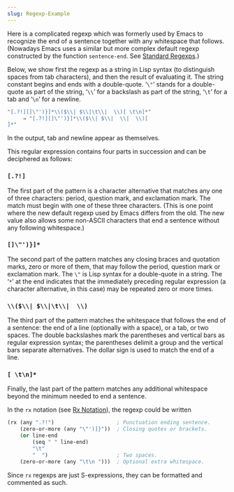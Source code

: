 ```yaml
---
slug: Regexp-Example
---
```


Here is a complicated regexp which was formerly used by Emacs to recognize the end of a sentence together with any whitespace that follows. (Nowadays Emacs uses a similar but more complex default regexp constructed by the function `sentence-end`. See [Standard Regexps](/docs/elisp/Standard-Regexps).)

Below, we show first the regexp as a string in Lisp syntax (to distinguish spaces from tab characters), and then the result of evaluating it. The string constant begins and ends with a double-quote. ‘`\"`’ stands for a double-quote as part of the string, ‘`\\`’ for a backslash as part of the string, ‘`\t`’ for a tab and ‘`\n`’ for a newline.

```lisp
"[.?!][]\"')}]*\\($\\| $\\|\t\\|  \\)[ \t\n]*"
     ⇒ "[.?!][]\"')}]*\\($\\| $\\|  \\|  \\)[
]*"
```

In the output, tab and newline appear as themselves.

This regular expression contains four parts in succession and can be deciphered as follows:

### `[.?!]`

The first part of the pattern is a character alternative that matches any one of three characters: period, question mark, and exclamation mark. The match must begin with one of these three characters. (This is one point where the new default regexp used by Emacs differs from the old. The new value also allows some non-ASCII characters that end a sentence without any following whitespace.)

### `[]\"')}]*`

The second part of the pattern matches any closing braces and quotation marks, zero or more of them, that may follow the period, question mark or exclamation mark. The `\"` is Lisp syntax for a double-quote in a string. The ‘`*`’ at the end indicates that the immediately preceding regular expression (a character alternative, in this case) may be repeated zero or more times.

### `\\($\\| $\\|\t\\|  \\)`

The third part of the pattern matches the whitespace that follows the end of a sentence: the end of a line (optionally with a space), or a tab, or two spaces. The double backslashes mark the parentheses and vertical bars as regular expression syntax; the parentheses delimit a group and the vertical bars separate alternatives. The dollar sign is used to match the end of a line.

### `[ \t\n]*`

Finally, the last part of the pattern matches any additional whitespace beyond the minimum needed to end a sentence.

In the `rx` notation (see [Rx Notation](/docs/elisp/Rx-Notation)), the regexp could be written

```lisp
(rx (any ".?!")                    ; Punctuation ending sentence.
    (zero-or-more (any "\"')]}"))  ; Closing quotes or brackets.
    (or line-end
        (seq " " line-end)
        "\t"
        "  ")                      ; Two spaces.
    (zero-or-more (any "\t\n ")))  ; Optional extra whitespace.
```

Since `rx` regexps are just S-expressions, they can be formatted and commented as such.
